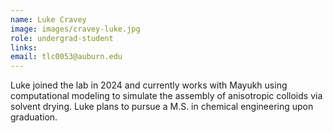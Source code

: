 ```yaml
---
name: Luke Cravey
image: images/cravey-luke.jpg
role: undergrad-student
links:
email: tlc0053@auburn.edu
---
```


Luke joined the lab in 2024 and currently works with Mayukh using computational modeling to simulate the assembly of anisotropic colloids via solvent drying. Luke plans to pursue a M.S. in chemical engineering upon graduation.
